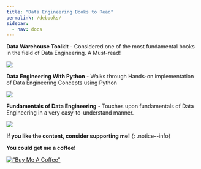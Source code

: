 ```yaml
---
title: "Data Engineering Books to Read"
permalink: /debooks/
sidebar:
  - nav: docs
---
```


**Data Warehouse Toolkit** - Considered one of the most fundamental books in the field of Data Engineering. A Must-read!

![](https://m.media-amazon.com/images/I/81ohP7WlqyL._AC_UF1000,1000_QL80_.jpg)

**Data Engineering With Python** - Walks through Hands-on implementation of Data Engineering Concepts using Python

![](https://m.media-amazon.com/images/I/712NB2pnF4L._AC_UF1000,1000_QL80_.jpg)

**Fundamentals of Data Engineering** - Touches upon fundamentals of Data Engineering in a very easy-to-understand manner. 

![](https://www.jointaro.com/blog/content/images/2024/02/cover.JPG)

**If you like the content, consider supporting me!**
{: .notice--info}

<!---
[![Support via PayPal](https://cdn.jsdelivr.net/gh/twolfson/paypal-github-button@1.0.0/dist/button.svg)](https://www.paypal.me/mmistakes)
{: style="margin-top: 0.5em;"}
-->

**You could get me a coffee!** 

[!["Buy Me A Coffee"](https://user-images.githubusercontent.com/1376749/120938564-50c59780-c6e1-11eb-814f-22a0399623c5.png)](https://buymeacoffee.com/softwaremusings)
